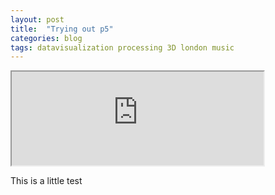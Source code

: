 ```yaml
---
layout: post
title:  "Trying out p5"
categories: blog 
tags: datavisualization processing 3D london music
---
```


<iframe src="https://melanie.imfeld.info/P5-example/p5.html" width="80%" height="auto"></iframe>      

This is a little test
